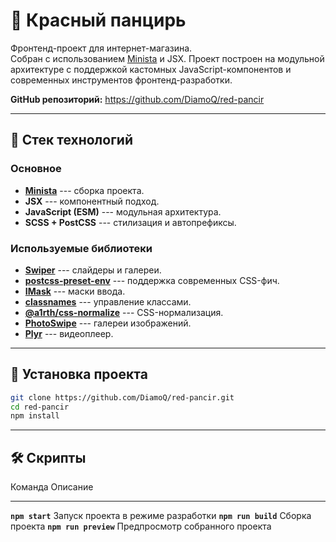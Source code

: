 # 🦀 **Красный панцирь**

Фронтенд-проект для интернет-магазина.\
Собран с использованием [Minista](https://minista.js.org/) и JSX. Проект
построен на модульной архитектуре с поддержкой кастомных
JavaScript-компонентов и современных инструментов фронтенд-разработки.

**GitHub репозиторий:** <https://github.com/DiamoQ/red-pancir>

------------------------------------------------------------------------

## 🚀 **Стек технологий**

### **Основное**

-   **[Minista](https://minista.js.org/)** --- сборка проекта.
-   **JSX** --- компонентный подход.
-   **JavaScript (ESM)** --- модульная архитектура.
-   **SCSS + PostCSS** --- стилизация и автопрефиксы.

### **Используемые библиотеки**

-   **[Swiper](https://swiperjs.com/)** --- слайдеры и галереи.
-   **[postcss-preset-env](https://preset-env.cssdb.org/)** ---
    поддержка современных CSS-фич.
-   **[IMask](https://imask.js.org/)** --- маски ввода.
-   **[classnames](https://github.com/JedWatson/classnames)** ---
    управление классами.
-   **[@a1rth/css-normalize](https://github.com/a1rth/css-normalize)**
    --- CSS-нормализация.
-   **[PhotoSwipe](https://photoswipe.com/)** --- галереи изображений.
-   **[Plyr](https://plyr.io/)** --- видеоплеер.

------------------------------------------------------------------------

## 🔧 **Установка проекта**

``` bash
git clone https://github.com/DiamoQ/red-pancir.git
cd red-pancir
npm install
```

------------------------------------------------------------------------

## 🛠 **Скрипты**

  Команда                 Описание
  ----------------------- ------------------------------------
  **`npm start`**         Запуск проекта в режиме разработки
  **`npm run build`**     Сборка проекта
  **`npm run preview`**   Предпросмотр собранного проекта
